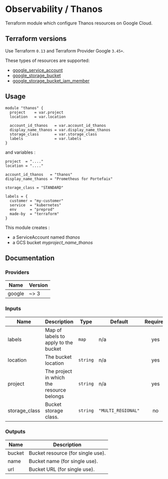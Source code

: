 # Observability / Thanos

Terraform module which configure Thanos resources on Google Cloud.

## Terraform versions

Use Terraform `0.13` and Terraform Provider Google `3.45+`.

These types of resources are supported:

* [google_service_account](https://www.terraform.io/docs/providers/google/r/google_service_account.html)
* [google_storage_bucket](https://www.terraform.io/docs/providers/google/r/storage_bucket.html)
* [google_storage_bucket_iam_member](https://www.terraform.io/docs/providers/google/r/storage_bucket_iam.html)

## Usage

```hcl
module "thanos" {
  project    = var.project
  location   = var.location

  account_id_thanos   = var.account_id_thanos
  display_name_thanos = var.display_name_thanos
  storage_class       = var.storage_class
  labels              = var.labels
}
```

and variables :

```hcl
project  = "...."
location = "...."

account_id_thanos   = "thanos"
display_name_thanos = "Prometheus for Portefaix"

storage_class = "STANDARD"

labels = {
  customer = "my-customer"
  service  = "kubernetes"
  env      = "preprod"
  made-by  = "terraform"
}
```

This module creates :

* a ServiceAccount named *thanos*
* a GCS bucket *myproject_name_thanos*

## Documentation

### Providers

| Name | Version |
|------|---------|
| google | ~> 3 |

### Inputs

| Name | Description | Type | Default | Required |
|------|-------------|------|---------|:-----:|
| labels | Map of labels to apply to the bucket | `map` | n/a | yes |
| location | The bucket location | `string` | n/a | yes |
| project | The project in which the resource belongs | `string` | n/a | yes |
| storage\_class | Bucket storage class. | `string` | `"MULTI_REGIONAL"` | no |

### Outputs

| Name | Description |
|------|-------------|
| bucket | Bucket resource (for single use). |
| name | Bucket name (for single use). |
| url | Bucket URL (for single use). |
